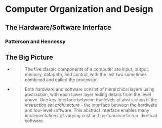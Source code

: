 # Computer Organization and Design
## The Hardware/Software Interface
### Patterson and Hennessy

## The Big Picture
- > The five classic components of a computer are input, output, memory, datapath, and control, with the last two sometimes combined and called the processor.
- > Both hardware and software consist of hierarchical layers using abstraction, with each lower layer hiding details from the level above. One key interface between the levels of abstraction is the *instruction set architecture* - the interface between the hardware and low-level software. This abstract interface enables many *implementations* of varying cost and perfomance to run identical software.